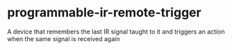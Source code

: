 # programmable-ir-remote-trigger
A device that remembers the last IR signal taught to it and triggers an action when the same signal is received again
